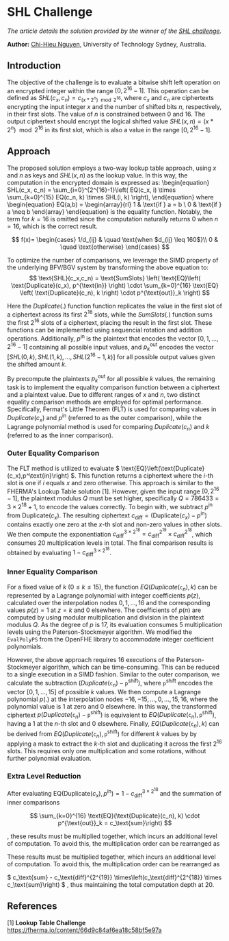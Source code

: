 # SHL Challenge

*The article details the solution provided by the winner of the     [SHL challenge](https://fherma.io/challenges/661643316a54e9817d3706f6).*

**Author:** [Chi-Hieu Nguyen](https://www.linkedin.com/in/hieu-nguyen-ba6548316), University of Technology Sydney, Australia.

## Introduction

The objective of the challenge is to evaluate a bitwise shift left operation on an encrypted integer within the range $[0,2^{16}-1]$. This operation can be defined as $SHL(c_x,c_n) = c_{(x * 2^n) \mod 2^{16}}$, where $c_x$ and $c_n$ are ciphertexts encrypting the input integer $x$ and the number of shifted bits $n$, respectively, in their first slots. The value of $n$ is constrained between 0 and 16. The output ciphertext should encrypt the logical shifted value $SHL(x,n) = (x * 2^n) \mod 2^{16}$ in its first slot, which is also a value in the range $[0,2^{16}-1]$. 

## Approach

The proposed solution employs a two-way lookup table approach, using $x$ and $n$ as keys and $SHL(x,n)$ as the lookup value. In this way, the computation in the encrypted domain is expressed as:
\begin{equation} SHL(c_x, c_n) = \sum_{i=0}^{2^{16}-1}\left( EQ(c_x, i) \times \sum_{k=0}^{15} EQ(c_n, k) \times SHL(i, k) \right), \end{equation}
where
\begin{equation}
    EQ(a,b) = 
    \begin{array}{rl}
        1 & \text{if } a = b \\
        0 & \text{if } a \neq b 
    \end{array}
\end{equation}
is the equality function. Notably, the term for $k=16$ is omitted since the computation naturally returns $0$ when $n=16$, which is the correct result.

$$
f(x)=
\begin{cases}
1/d_{ij} & \quad \text{when $d_{ij} \leq 160$}\\ 
0 & \quad \text{otherwise}
\end{cases}
$$

To optimize the number of comparisons, we leverage the SIMD property of the underlying BFV/BGV system by transforming the above equation to:
$$
\text{SHL}(c_x,c_n) = \text{SumSlots} \left( 
  \text{EQ}\left( \text{Duplicate}(c_x), p^{\text{in}} \right) 
  \cdot \sum_{k=0}^{16} \text{EQ} \left( \text{Duplicate}(c_n), k \right) 
  \cdot p^{\text{out}}_k 
\right)
$$


Here the $Duplicate(.)$ function function replicates the value in the first slot of a ciphertext across its first $2^{16}$ slots, while the $SumSlots(.)$ function sums the first $2^{16}$ slots of a ciphertext, placing the result in the first slot. These functions can be implemented using sequencial rotation and addition operations. Additionally, $p^\text{in}$ is the plaintext that encodes the vector $[0,1,\dots,2^{16}-1]$ containing all possible input values, and $p^\text{out}_k$ encodes the vector $[SHL(0,k),SHL(1,k),\dots,SHL(2^{16}-1,k)]$ for all possible output values given the shifted amount $k$.

By precompute the plaintexts $p^\text{out}_k$ for all possible $k$ values, the remaining task is to implement the equality comparison function between a ciphertext and a plaintext value. Due to different ranges of $x$ and $n$, two distinct equality comparison methods are employed for optimal performance. Specifically, Fermat's Little Theorem (FLT) is used for comparing values in $Duplicate(c_x)$ and $p^\text{in}$ (referred to as the outer comparison), while the Lagrange polynomial method is used for comparing $Duplicate(c_n)$ and $k$ (referred to as the inner comparison).

### Outer Equality Comparison

The FLT method is utilized to evaluate $ \text{EQ}\left(\text{Duplicate}(c_x),p^\text{in}\right) $. This function returns a ciphertext where the $i$-th slot is one if $i$ equals $x$ and zero otherwise. This approach is similar to the FHERMA's Lookup Table solution [1]. However, given the input range $[0,2^{16}-1]$, the plaintext modulus $Q$ must be set higher, specifically $Q=786433=3\times2^{18}+1$, to encode the values correctly. To begin with, we subtract $p^\text{in}$ from $\text{Duplicate}(c_x)$. The resulting ciphertext $c_\text{diff} = (\text{Duplicate}(c_x)-p^\text{in})$ contains exactly one zero at the $x$-th slot and non-zero values in other slots. We then compute the exponentiation $c_\text{diff}^{3\times2^{18}} = c_\text{diff}^{2^{19}}\times c_\text{diff}^{2^{18}}$, which consumes 20 multiplication levels in total. The final comparison results is obtained by evaluating $1 - c_\text{diff}^{3\times2^{18}}$.

### Inner Equality Comparison

For a fixed value of $k$ ($0\leq k \leq 15$), the function $EQ\left(Duplicate(\mathtt{c}_n),k\right)$ can be represented by a Lagrange polynomial with integer coefficients $p(z)$, calculated over the interpolation nodes $0,1,\dots,16$ and the corresponding values $p(z) = 1$ at $z=k$ and $0$ elsewhere. The coefficients of $p(n)$ are computed by using modular multiplication and division in the plaintext modulus $Q$. As the degree of $p$ is 17, its evaluation consumes 5 multiplication levels using the Paterson-Stockmeyer algorithm. We modified the `EvalPolyPS` from the OpenFHE library to accommodate integer coefficient polynomials.

However, the above approach requires 16 executions of the Paterson-Stockmeyer algorithm, which can be time-consuming. This can be reduced to a single execution in a SIMD fashion. Similar to the outer comparison, we calculate the subtraction $(Duplicate(\mathtt{c}_n) - \mathtt{p}^\text{shift})$, where $\mathtt{p}^\text{shift}$ encodes the vector $[0,1,\dots,15]$ of possible $k$ values. We then compute a Lagrange polynomial $p(.)$ at the interpolation nodes $-16,-15,\dots,0,\dots,15,16$, where the polynomial value is $1$ at zero and $0$ elsewhere. In this way, the transformed ciphertext $p\left( Duplicate(\mathtt{c}_n) - \mathtt{p}^\text{shift}\right)$ is equivalent to $EQ\left(Duplicate(\mathtt{c}_n),\mathtt{p}^\text{shift}\right)$, having a $1$ at the $n$-th slot and $0$ elsewhere. Finally, $EQ\left(Duplicate(\mathtt{c}_n),k\right)$ can be derived from $EQ\left(Duplicate(\mathtt{c}_n),\mathtt{p}^\text{shift}\right)$ for different $k$ values by by applying a mask to extract the $k$-th slot and duplicating it across the first $2^{16}$ slots. This requires only one multiplication and some rotations, without further polynomial evaluation.

### Extra Level Reduction

After evaluating $\text{EQ}\left(\text{Duplicate}(c_x),p^\text{in}\right) = 1 - c_\text{diff}^{3\times2^{18}}$ and the summation of inner comparisons 

$$
\sum_{k=0}^{16} \text{EQ}(\text{Duplicate}(c_n), k) \cdot p^{\text{out}}_k = c_\text{sum}\right)
$$

, these results must be multiplied together, which incurs an additional level of computation. To avoid this, the multiplication order can be rearranged as


These results must be multiplied together, which incurs an additional level of computation. To avoid this, the multiplication order can be rearranged as


$ c_\text{sum} - c_\text{diff}^{2^{19}} \times\left(c_\text{diff}^{2^{18}} \times c_\text{sum}\right) $
, thus maintaining the total computation depth at 20.


## References

[1] **Lookup Table Challenge** https://fherma.io/content/66d9c84af6ea18c58bf5e97a
